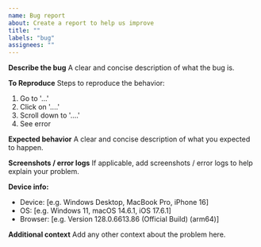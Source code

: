 ```yaml
---
name: Bug report
about: Create a report to help us improve
title: ""
labels: "bug"
assignees: ""
---
```


**Describe the bug**
A clear and concise description of what the bug is.

**To Reproduce**
Steps to reproduce the behavior:

1. Go to '...'
2. Click on '....'
3. Scroll down to '....'
4. See error

**Expected behavior**
A clear and concise description of what you expected to happen.

**Screenshots / error logs**
If applicable, add screenshots / error logs to help explain your problem.

**Device info:**

- Device: [e.g. Windows Desktop, MacBook Pro, iPhone 16]
- OS: [e.g. Windows 11, macOS 14.6.1, iOS 17.6.1]
- Browser: [e.g. Version 128.0.6613.86 (Official Build) (arm64)]

**Additional context**
Add any other context about the problem here.
